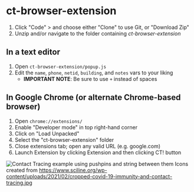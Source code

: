 # ct-browser-extension

1. Click "Code" > and choose either "Clone" to use Git, or "Download Zip"
2. Unzip and/or navigate to the folder containing *ct-browser-extension*

## In a text editor
1. Open `ct-browser-extension/popup.js`
2. Edit the `name`, `phone`, `netid`, `building`, and `notes` vars to your liking
    - **IMPORTANT NOTE**: Be sure to use `+` instead of spaces

## In Google Chrome (or alternate Chrome-based browser)
1. Open `chrome://extensions/`
2. Enable "Developer mode" in top right-hand corner
3. Click on "Load Unpacked"
4. Select the "ct-browser-extension" folder
5. Close extensions tab; open any valid URL (e.g. google.com)
6. Launch Extension by clicking Extension and then clicking CT! button

![Contact Tracing example using pushpins and string between them](https://github.com/jcbmrrs/ct-browswer-extension/blob/main/img/icon512.png?raw=true)
Icons created from https://www.sciline.org/wp-content/uploads/2021/02/cropped-covid-19-immunity-and-contact-tracing.jpg
